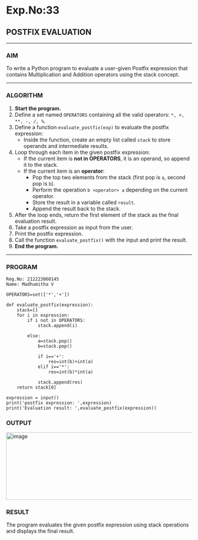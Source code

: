 # Exp.No:33  
## POSTFIX EVALUATION

---

### AIM  
To write a Python program to evaluate a user-given Postfix expression that contains Multiplication and Addition operators using the stack concept.

---

### ALGORITHM

1. **Start the program.**
2. Define a set named `OPERATORS` containing all the valid operators: `*, +, **, -, /, %`.
3. Define a function `evaluate_postfix(exp)` to evaluate the postfix expression:
   - Inside the function, create an empty list called `stack` to store operands and intermediate results.
4. Loop through each item in the given postfix expression:
   - If the current item is **not in OPERATORS**, it is an operand, so append it to the stack.
   - If the current item is an **operator**:
     - Pop the top two elements from the stack (first pop is `a`, second pop is `b`).
     - Perform the operation `b <operator> a` depending on the current operator.
     - Store the result in a variable called `result`.
     - Append the result back to the stack.
5. After the loop ends, return the first element of the stack as the final evaluation result.
6. Take a postfix expression as input from the user.
7. Print the postfix expression.
8. Call the function `evaluate_postfix()` with the input and print the result.
9. **End the program.**

---

### PROGRAM

```
Reg.No: 212223060145
Name: Madhumitha V

OPERATORS=set(['*','+']) 

def evaluate_postfix(expression):
    stack=[] 
    for i in expression:
        if i not in OPERATORS:
            stack.append(i)  
        
        else:
            a=stack.pop()  
            b=stack.pop()
        
            if i=='+':
                res=int(b)+int(a)  
            elif i=='*':
                res=int(b)*int(a)
            
            stack.append(res) 
    return stack[0]

expression = input()
print('postfix expression: ',expression)
print('Evaluation result: ',evaluate_postfix(expression))

```

### OUTPUT
<img width="817" height="183" alt="image" src="https://github.com/user-attachments/assets/3edf839e-d5d3-4ec1-b02e-515dab1a76f2" />

### RESULT
The program evaluates the given postfix expression using stack operations and displays the final result.
